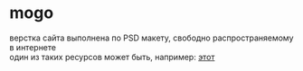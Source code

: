 # mogo
верстка сайта выполнена по PSD макету, свободно распространяемому в интернете <br>
один из таких ресурсов может быть, например: [этот](http://psd-html-css.ru/shablony/besplatnye-psd-makety)
